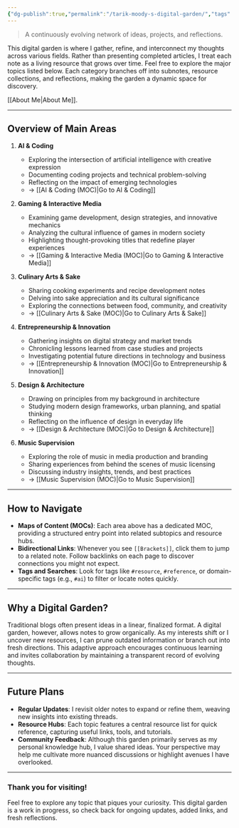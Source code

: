 ```yaml
---
{"dg-publish":true,"permalink":"/tarik-moody-s-digital-garden/","tags":["gardenEntry"]}
---
```



>A continuously evolving network of ideas, projects, and reflections.

This digital garden is where I gather, refine, and interconnect my thoughts across various fields. Rather than presenting completed articles, I treat each note as a living resource that grows over time. Feel free to explore the major topics listed below. Each category branches off into subnotes, resource collections, and reflections, making the garden a dynamic space for discovery.

 [[About Me\|About Me]].

---

## **Overview of Main Areas**

1. **AI & Coding**  
   - Exploring the intersection of artificial intelligence with creative expression  
   - Documenting coding projects and technical problem-solving  
   - Reflecting on the impact of emerging technologies  
   - → [[AI & Coding (MOC)\|Go to AI & Coding]]

2. **Gaming & Interactive Media**  
   - Examining game development, design strategies, and innovative mechanics  
   - Analyzing the cultural influence of games in modern society  
   - Highlighting thought-provoking titles that redefine player experiences  
   - → [[Gaming & Interactive Media (MOC)\|Go to Gaming & Interactive Media]]

3. **Culinary Arts & Sake**  
   - Sharing cooking experiments and recipe development notes  
   - Delving into sake appreciation and its cultural significance  
   - Exploring the connections between food, community, and creativity  
   - → [[Culinary Arts & Sake (MOC)\|Go to Culinary Arts & Sake]]

4. **Entrepreneurship & Innovation**  
   - Gathering insights on digital strategy and market trends  
   - Chronicling lessons learned from case studies and projects  
   - Investigating potential future directions in technology and business  
   - → [[Entrepreneurship & Innovation (MOC)\|Go to Entrepreneurship & Innovation]]

5. **Design & Architecture**  
   - Drawing on principles from my background in architecture  
   - Studying modern design frameworks, urban planning, and spatial thinking  
   - Reflecting on the influence of design in everyday life  
   - → [[Design & Architecture (MOC)\|Go to Design & Architecture]]

6. **Music Supervision**  
   - Exploring the role of music in media production and branding  
   - Sharing experiences from behind the scenes of music licensing  
   - Discussing industry insights, trends, and best practices  
   - → [[Music Supervision (MOC)\|Go to Music Supervision]]

---

## **How to Navigate**

- **Maps of Content (MOCs)**: Each area above has a dedicated MOC, providing a structured entry point into related subtopics and resource hubs.
- **Bidirectional Links**: Whenever you see `[[Brackets]]`, click them to jump to a related note. Follow backlinks on each page to discover connections you might not expect.
- **Tags and Searches**: Look for tags like `#resource`, `#reference`, or domain-specific tags (e.g., `#ai`) to filter or locate notes quickly.

---

## **Why a Digital Garden?**

Traditional blogs often present ideas in a linear, finalized format. A digital garden, however, allows notes to grow organically. As my interests shift or I uncover new resources, I can prune outdated information or branch out into fresh directions. This adaptive approach encourages continuous learning and invites collaboration by maintaining a transparent record of evolving thoughts.

---

## **Future Plans**

- **Regular Updates**: I revisit older notes to expand or refine them, weaving new insights into existing threads.
- **Resource Hubs**: Each topic features a central resource list for quick reference, capturing useful links, tools, and tutorials.
- **Community Feedback**: Although this garden primarily serves as my personal knowledge hub, I value shared ideas. Your perspective may help me cultivate more nuanced discussions or highlight avenues I have overlooked.

---

### Thank you for visiting!

Feel free to explore any topic that piques your curiosity. This digital garden is a work in progress, so check back for ongoing updates, added links, and fresh reflections.
